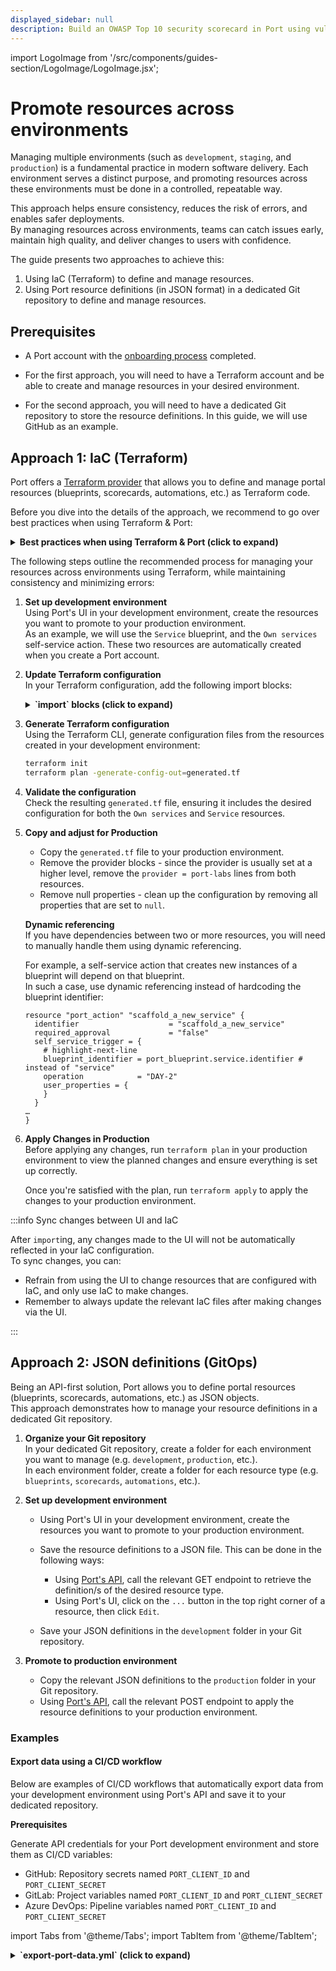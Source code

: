 ```yaml
---
displayed_sidebar: null
description: Build an OWASP Top 10 security scorecard in Port using vulnerability data from Snyk.
---
```


import LogoImage from '/src/components/guides-section/LogoImage/LogoImage.jsx';

# Promote resources across environments

Managing multiple environments (such as `development`, `staging`, and `production`) is a fundamental practice in modern software delivery. Each environment serves a distinct purpose, and promoting resources across these environments must be done in a controlled, repeatable way.

This approach helps ensure consistency, reduces the risk of errors, and enables safer deployments.  
By managing resources across environments, teams can catch issues early, maintain high quality, and deliver changes to users with confidence.

The guide presents two approaches to achieve this:

1. Using IaC (Terraform) to define and manage resources.
2. Using Port resource definitions (in JSON format) in a dedicated Git repository to define and manage resources.

## Prerequisites

- A Port account with the [onboarding process](https://docs.port.io/getting-started/overview) completed.

- For the first approach, you will need to have a Terraform account and be able to create and manage resources in your desired environment.

- For the second approach, you will need to have a dedicated Git repository to store the resource definitions. In this guide, we will use GitHub as an example.

## Approach 1: IaC (Terraform)


Port offers a [Terraform provider](https://registry.terraform.io/providers/port-labs/port/latest/docs) that allows you to define and manage portal resources (blueprints, scorecards, automations, etc.) as Terraform code.

Before you dive into the details of the approach, we recommend to go over best practices when using Terraform & Port:

<details>
<summary><b>Best practices when using Terraform & Port (click to expand)</b></summary>

1. **Define Terraform scope**  
   Decide which resources you want to manage with Terraform (e.g. pages, catalog, integrations). Use Terraform for resources you already manage as code (cloud accounts, databases, Lambdas).  
   For data sourced from other systems, prefer Port’s native integrations (GitHub, Kubernetes, cloud providers, Terraform Cloud) to keep data up to date. It’s often easiest to start with the UI, then transition to Terraform using the [Import Generator](https://github.com/port-experimental/terraform-import-generator).

2. **Pin and configure the provider**  
   - Pin provider versions (e.g., `~> 2.x`) and upgrade intentionally.
   - Obtain your Port client ID & client secret, and choose the EU/US API base URL that matches your account region. See [documentation](https://docs.port.io/build-your-software-catalog/custom-integration/iac/terraform/) for more details.
   - Follow standard Terraform practice to configure the provider, like aliases and inheritance. 

3. **Structure your repository and state**  
   - Use a remote backend with state locking (e.g., Terraform Cloud, S3+DynamoDB) to prevent conflicts.
   - Separate state files per environment (prod, stage) and enforce plan/apply gates in CI.

4. **Model catalog as code with `port_blueprint`**  
   Define blueprints in Terraform so your catalog schema (properties, relations, calculations, etc.) is versioned and reviewable. Refer to documentation for examples covering all property types and advanced features like mirror and calculation properties.

5. **Manage entities with `port_entity`**  
   - Define entities with all of their relevant properties.  
   The provider uses a create/override strategy: any property omitted in Terraform will be reset to empty.  
   - Always model the full desired entity shape in code.  
   - Use registry options like `create_missing_related_entities`, and fields such as `teams` and `run_id` for traceability.

6. **Extend system blueprints properly**  
   `User` and `Team` are system blueprints—extend them using `port_system_blueprint` (not `port_blueprint`) and import them to state before making changes. Supported from provider `v2.2.0`.

7. **Import existing resources before management**  
   If a resource already exists (via UI or integration), import it to state before managing with Terraform.  
   - Blueprints: `terraform import port_blueprint.my "blueprintId"`  
   - Entities: `terraform import port_entity.my "blueprintId:entityId"`  
   - For other resources (scorecards, actions, webhooks, integrations), refer to the [documentation](https://docs.port.io/build-your-software-catalog/custom-integration/iac/terraform/#import-existing-data-to-the-terraform-state) for import forms.

8. **Define self-service actions and permissions in code**  
   Use `port_action` to codify self-service experiences (inputs, triggers, conditions).  
   For actions that invoke Terraform (e.g., GitHub workflow, Terraform Cloud run), store credentials in Port secrets or use an execution agent.

9. **Manage integrations declaratively**  
   Use `port_integration` to manage configuration and mappings for existing integrations.  
   Import by installation ID, then manage mapping in code.

10. **Promote changes safely**  
   Follow standard Terraform best practices: run `terraform validate` and `plan` in CI, and require peer review before running `apply`.  
   Optionally, expose “plan & apply” as a Port action for controlled no-code provisioning flows (e.g., a user [requests an S3 bucket](https://docs.port.io/guides/all/terraform-plan-and-apply-aws-resource/), the action runs Terraform and writes the entity back).

11. **Separate regions, accounts, and environments**  
   For multiple Port accounts or regions (EU/US), set the correct `base_url` per environment or use provider aliases. Avoid mixing resources across environments.

12. **Handle evolution and breaking changes deliberately**  
   For refactors (e.g., renaming properties or relations), use dedicated API endpoints and plan changes carefully to avoid breaking dependencies, especially when multiple blueprints or entities are involved.

</details>

The following steps outline the recommended process for managing your resources across environments using Terraform, while maintaining consistency and minimizing errors:

1. **Set up development environment**  
   Using Port's UI in your development environment, create the resources you want to promote to your production environment.  
   As an example, we will use the `Service` blueprint, and the `Own services` self-service action. These two resources are automatically created when you create a Port account.

2. **Update Terraform configuration**  
   In your Terraform configuration, add the following import blocks:

   <details>
   <summary><b>`import` blocks (click to expand)</b></summary>
    ```hcl showLineNumbers
    terraform {
      required_providers {
        port = {
          source  = "port-labs/port-labs"
          version = "~> 2.0.3"
        }
      }
    }

    provider "port" {
      client_id = "{YOUR CLIENT ID}"     # or set the environment variable PORT_CLIENT_ID
      secret    = "{YOUR CLIENT SECRET}" # or set the environment variable PORT_CLIENT_SECRET
      base_url  = "https://api.getport.io"
    }

    import {
      id = "set_ownership"
      to = port_action.own_services
    }

    import {
      id = "service"
      to = port_blueprint.service
    }
    ```
    </details>

3. **Generate Terraform configuration**  
   Using the Terraform CLI, generate configuration files from the resources created in your development environment:
   
   ```bash showLineNumbers
   terraform init
   terraform plan -generate-config-out=generated.tf
   ```

4. **Validate the configuration**  
   Check the resulting `generated.tf` file, ensuring it includes the desired configuration for both the `Own services` and `Service` resources.

5. **Copy and adjust for Production**  
   - Copy the `generated.tf` file to your production environment.
   - Remove the provider blocks - since the provider is usually set at a higher level, remove the `provider = port-labs` lines from both resources.
   - Remove null properties - clean up the configuration by removing all properties that are set to `null`.

   **Dynamic referencing**  
   If you have dependencies between two or more resources, you will need to manually handle them using dynamic referencing.

   For example, a self-service action that creates new instances of a blueprint will depend on that blueprint.  
   In such a case, use dynamic referencing instead of hardcoding the blueprint identifier:

    ```hcl showLineNumbers
    resource "port_action" "scaffold_a_new_service" {
      identifier                    = "scaffold_a_new_service"
      required_approval             = "false"
      self_service_trigger = {
        # highlight-next-line
        blueprint_identifier = port_blueprint.service.identifier # instead of "service"
        operation            = "DAY-2"
        user_properties = {
        }
      }
    …
    }
    ```

6. **Apply Changes in Production**  
   Before applying any changes, run `terraform plan` in your production environment to view the planned changes and ensure everything is set up correctly.
   
   Once you're satisfied with the plan, run `terraform apply` to apply the changes to your production environment.

:::info Sync changes between UI and IaC

After `import`ing, any changes made to the UI will not be automatically reflected in your IaC configuration.  
To sync changes, you can:
- Refrain from using the UI to change resources that are configured with IaC, and only use IaC to make changes.
- Remember to always update the relevant IaC files after making changes via the UI.

:::

## Approach 2: JSON definitions (GitOps)

Being an API-first solution, Port allows you to define portal resources (blueprints, scorecards, automations, etc.) as JSON objects.  
This approach demonstrates how to manage your resource definitions in a dedicated Git repository.

1. **Organize your Git repository**  
   In your dedicated Git repository, create a folder for each environment you want to manage (e.g. `development`, `production`, etc.).  
   In each environment folder, create a folder for each resource type (e.g. `blueprints`, `scorecards`, `automations`, etc.).  
   
2. **Set up development environment**  
   - Using Port's UI in your development environment, create the resources you want to promote to your production environment.  

   - Save the resource definitions to a JSON file. This can be done in the following ways:
     - Using [Port's API](https://docs.port.io/api-reference/port-api), call the relevant GET endpoint to retrieve the definition/s of the desired resource type.  
     - Using Port's UI, click on the `...` button in the top right corner of a resource, then click `Edit`.  
      
   - Save your JSON definitions in the `development` folder in your Git repository.

3. **Promote to production environment**  
   - Copy the relevant JSON definitions to the `production` folder in your Git repository.
   - Using [Port's API](https://docs.port.io/api-reference/port-api), call the relevant POST endpoint to apply the resource definitions to your production environment.

### Examples

#### Export data using a CI/CD workflow

Below are examples of CI/CD workflows that automatically export data from your development environment using Port's API and save it to your dedicated repository.

**Prerequisites**

Generate API credentials for your Port development environment and store them as CI/CD variables:
- GitHub: Repository secrets named `PORT_CLIENT_ID` and `PORT_CLIENT_SECRET`
- GitLab: Project variables named `PORT_CLIENT_ID` and `PORT_CLIENT_SECRET`
- Azure DevOps: Pipeline variables named `PORT_CLIENT_ID` and `PORT_CLIENT_SECRET`

import Tabs from '@theme/Tabs';
import TabItem from '@theme/TabItem';

<Tabs groupId="cicd-platform" queryString>
<TabItem value="github" label="GitHub workflow">

<details>
<summary><b>`export-port-data.yml` (click to expand)</b></summary>
```yaml showLineNumbers
name: Export Port Data to Repository

on:
  workflow_dispatch:
    inputs:
      export_type:
        description: 'Type of data to export'
        required: true
        type: choice
        options:
          - all
          - blueprints
          - scorecards
          - actions
      blueprint_filter:
        description: 'Specific blueprint to export (optional)'
        required: false
        type: string

env:
  PORT_API_URL: "https://api.getport.io/v1"
  EXPORT_DIR: "development"
  TIMESTAMP: ${{ github.run_number }}-${{ github.run_id }}

jobs:
  export-port-data:
    runs-on: ubuntu-latest
    
    steps:
      - name: Checkout repository
        uses: actions/checkout@v4
        with:
          token: ${{ secrets.GITHUB_TOKEN }}
          
      - name: Setup Node.js
        uses: actions/setup-node@v4
        with:
          node-version: '18'
          
      - name: Install dependencies
        run: |
          npm install -g jq
          
      - name: Get Port Access Token
        id: get_token
        run: |
          echo "Getting Port access token..."
          access_token=$(curl --location --request POST 'https://api.getport.io/v1/auth/access_token' \
            --header 'Content-Type: application/json' \
            --data-raw '{
                "clientId": "${{ secrets.PORT_CLIENT_ID }}",
                "clientSecret": "${{ secrets.PORT_CLIENT_SECRET }}"
            }' | jq '.accessToken' | sed 's/"//g')
          
          if [ -z "$access_token" ] || [ "$access_token" = "null" ]; then
            echo "Failed to get access token"
            exit 1
          fi
          
          echo "access_token=$access_token" >> $GITHUB_ENV
          echo "✅ Successfully obtained access token"
          
      - name: Create export directory
        run: |
          mkdir -p $EXPORT_DIR/$TIMESTAMP
          echo "Created export directory: $EXPORT_DIR/$TIMESTAMP"
          
      - name: Export Blueprints
        if: ${{ github.event.inputs.export_type == 'blueprints' || github.event.inputs.export_type == 'all' }}
        run: |
          echo "📋 Exporting blueprints..."
          
          # Get all blueprints
          blueprints_response=$(curl -X GET "$PORT_API_URL/blueprints" \
            -H "Authorization: Bearer ${{ env.access_token }}" \
            -H "Content-Type: application/json")
          
          if [ $? -eq 0 ] && [ -n "$blueprints_response" ]; then
            echo "$blueprints_response" | jq '.' > "$EXPORT_DIR/$TIMESTAMP/blueprints.json"
            
            # Count blueprints
            blueprint_count=$(echo "$blueprints_response" | jq '.blueprints | length')
            echo "✅ Exported $blueprint_count blueprints"
            
            # Export individual blueprint definitions if requested
            if [ -n "${{ github.event.inputs.blueprint_filter }}" ]; then
              blueprint_id="${{ github.event.inputs.blueprint_filter }}"
              echo "📄 Exporting detailed definition for blueprint: $blueprint_id"
              
              blueprint_detail=$(curl -X GET "$PORT_API_URL/blueprints/$blueprint_id" \
                -H "Authorization: Bearer ${{ env.access_token }}" \
                -H "Content-Type: application/json")
              
              if [ $? -eq 0 ] && [ -n "$blueprint_detail" ]; then
                echo "$blueprint_detail" | jq '.' > "$EXPORT_DIR/$TIMESTAMP/blueprint-$blueprint_id.json"
                echo "✅ Exported detailed definition for blueprint: $blueprint_id"
              fi
            fi
          else
            echo "❌ Failed to export blueprints"
            exit 1
          fi
          
      - name: Export Scorecards
        if: ${{ github.event.inputs.export_type == 'scorecards' || github.event.inputs.export_type == 'all' }}
        run: |
          echo "📊 Exporting scorecards..."
          
          scorecards_response=$(curl -X GET "$PORT_API_URL/scorecards" \
            -H "Authorization: Bearer ${{ env.access_token }}" \
            -H "Content-Type: application/json")
          
          if [ $? -eq 0 ] && [ -n "$scorecards_response" ]; then
            echo "$scorecards_response" | jq '.' > "$EXPORT_DIR/$TIMESTAMP/scorecards.json"
            
            scorecard_count=$(echo "$scorecards_response" | jq '.scorecards | length')
            echo "✅ Exported $scorecard_count scorecards"
          else
            echo "❌ Failed to export scorecards"
            exit 1
          fi
          
      - name: Export Actions
        if: ${{ github.event.inputs.export_type == 'actions' || github.event.inputs.export_type == 'all' }}
        run: |
          echo "⚡ Exporting actions..."
          
          actions_response=$(curl -X GET "$PORT_API_URL/actions" \
            -H "Authorization: Bearer ${{ env.access_token }}" \
            -H "Content-Type: application/json")
          
          if [ $? -eq 0 ] && [ -n "$actions_response" ]; then
            echo "$actions_response" | jq '.' > "$EXPORT_DIR/$TIMESTAMP/actions.json"
            
            action_count=$(echo "$actions_response" | jq '.actions | length')
            echo "✅ Exported $action_count actions"
          else
            echo "❌ Failed to export actions"
            exit 1
          fi
          
      - name: Commit exported data
        run: |
          echo "💾 Committing exported data to repository..."
          
          git config --local user.email "action@github.com"
          git config --local user.name "GitHub Action"
          
          git add "$EXPORT_DIR/"
          
          if git diff --staged --quiet; then
            echo "ℹ️ No changes to commit"
          else
            git commit -m "Export Port data - $TIMESTAMP

            - Export type: ${{ github.event.inputs.export_type }}
            - Blueprint filter: ${{ github.event.inputs.blueprint_filter || 'None' }}
            - GitHub run: ${{ github.run_id }}"
            
            git push
            echo "✅ Exported data committed to repository"
          fi
```
</details>

**Usage (GitHub CLI):**
```bash
# Export all blueprints, scorecards, and actions
gh workflow run export-port-data.yml -f export_type=all

# Export specific blueprint
gh workflow run export-port-data.yml \
  -f export_type=blueprints \
  -f blueprint_filter=service
```

</TabItem>
<TabItem value="gitlab" label="GitLab pipeline">

<details>
<summary><b>`.gitlab-ci.yml` (click to expand)</b></summary>
```yaml showLineNumbers
stages:
  - export

variables:
  PORT_API_URL: "https://api.getport.io/v1"
  EXPORT_DIR: "development"
  TIMESTAMP: "${CI_PIPELINE_ID}-${CI_JOB_ID}"

export-port-data:
  stage: export
  image: node:18
  rules:
    - if: $CI_PIPELINE_SOURCE == "web"
  variables:
    EXPORT_TYPE: $EXPORT_TYPE
    BLUEPRINT_FILTER: $BLUEPRINT_FILTER
  before_script:
    - npm install -g jq
    - git config --global user.email "gitlab-ci@gitlab.com"
    - git config --global user.name "GitLab CI"
  script:
    - echo "Getting Port access token..."
    - |
      access_token=$(curl --location --request POST 'https://api.getport.io/v1/auth/access_token' \
        --header 'Content-Type: application/json' \
        --data-raw '{
            "clientId": "${PORT_CLIENT_ID}",
            "clientSecret": "${PORT_CLIENT_SECRET}"
        }' | jq '.accessToken' | sed 's/"//g')
      
      if [ -z "$access_token" ] || [ "$access_token" = "null" ]; then
        echo "Failed to get access token"
        exit 1
      fi
      
      echo "access_token=$access_token" >> $GITHUB_ENV
      echo "✅ Successfully obtained access token"
    - mkdir -p $EXPORT_DIR/$TIMESTAMP
    - echo "Created export directory: $EXPORT_DIR/$TIMESTAMP"
    - |
      if [ "$EXPORT_TYPE" = "blueprints" ] || [ "$EXPORT_TYPE" = "all" ]; then
        echo "📋 Exporting blueprints..."
        
        blueprints_response=$(curl -X GET "$PORT_API_URL/blueprints" \
          -H "Authorization: Bearer $access_token" \
          -H "Content-Type: application/json")
        
        if [ $? -eq 0 ] && [ -n "$blueprints_response" ]; then
          echo "$blueprints_response" | jq '.' > "$EXPORT_DIR/$TIMESTAMP/blueprints.json"
          
          blueprint_count=$(echo "$blueprints_response" | jq '.blueprints | length')
          echo "✅ Exported $blueprint_count blueprints"
          
          if [ -n "$BLUEPRINT_FILTER" ]; then
            blueprint_id="$BLUEPRINT_FILTER"
            echo "📄 Exporting detailed definition for blueprint: $blueprint_id"
            
            blueprint_detail=$(curl -X GET "$PORT_API_URL/blueprints/$blueprint_id" \
              -H "Authorization: Bearer $access_token" \
              -H "Content-Type: application/json")
            
            if [ $? -eq 0 ] && [ -n "$blueprint_detail" ]; then
              echo "$blueprint_detail" | jq '.' > "$EXPORT_DIR/$TIMESTAMP/blueprint-$blueprint_id.json"
              echo "✅ Exported detailed definition for blueprint: $blueprint_id"
            fi
          fi
        else
          echo "❌ Failed to export blueprints"
          exit 1
        fi
      fi
    - |
      if [ "$EXPORT_TYPE" = "scorecards" ] || [ "$EXPORT_TYPE" = "all" ]; then
        echo "📊 Exporting scorecards..."
        
        scorecards_response=$(curl -X GET "$PORT_API_URL/scorecards" \
          -H "Authorization: Bearer $access_token" \
          -H "Content-Type: application/json")
        
        if [ $? -eq 0 ] && [ -n "$scorecards_response" ]; then
          echo "$scorecards_response" | jq '.' > "$EXPORT_DIR/$TIMESTAMP/scorecards.json"
          
          scorecard_count=$(echo "$scorecards_response" | jq '.scorecards | length')
          echo "✅ Exported $scorecard_count scorecards"
        else
          echo "❌ Failed to export scorecards"
          exit 1
        fi
      fi
    - |
      if [ "$EXPORT_TYPE" = "actions" ] || [ "$EXPORT_TYPE" = "all" ]; then
        echo "⚡ Exporting actions..."
        
        actions_response=$(curl -X GET "$PORT_API_URL/actions" \
          -H "Authorization: Bearer $access_token" \
          -H "Content-Type: application/json")
        
        if [ $? -eq 0 ] && [ -n "$actions_response" ]; then
          echo "$actions_response" | jq '.' > "$EXPORT_DIR/$TIMESTAMP/actions.json"
          
          action_count=$(echo "$actions_response" | jq '.actions | length')
          echo "✅ Exported $action_count actions"
        else
          echo "❌ Failed to export actions"
          exit 1
        fi
      fi
    - echo "💾 Committing exported data to repository..."
    - git add "$EXPORT_DIR/"
    - |
      if git diff --staged --quiet; then
        echo "ℹ️ No changes to commit"
      else
        git commit -m "Export Port data - $TIMESTAMP

        - Export type: $EXPORT_TYPE
        - Blueprint filter: ${BLUEPRINT_FILTER:-None}
        - GitLab pipeline: $CI_PIPELINE_ID"
        
        git push origin $CI_COMMIT_REF_NAME
        echo "✅ Exported data committed to repository"
      fi
```
</details>

**Usage:**
1. Go to **CI/CD > Pipelines** in your GitLab project
2. Click **Run pipeline**
3. Set variables:
   - `EXPORT_TYPE`: `all`, `blueprints`, `scorecards`, or `actions`
   - `BLUEPRINT_FILTER`: (optional) specific blueprint identifier

</TabItem>
<TabItem value="azure" label="Azure DevOps pipeline">

<details>
<summary><b>`azure-pipelines.yml` (click to expand)</b></summary>
```yaml showLineNumbers
trigger: none

variables:
  PORT_API_URL: 'https://api.getport.io/v1'
  EXPORT_DIR: 'development'
  TIMESTAMP: '$(Build.BuildId)-$(Build.BuildNumber)'

pool:
  vmImage: 'ubuntu-latest'

parameters:
- name: exportType
  displayName: 'Type of data to export'
  type: string
  default: 'all'
  values:
  - all
  - blueprints
  - scorecards
  - actions
- name: blueprintFilter
  displayName: 'Specific blueprint to export (optional)'
  type: string
  default: ''

stages:
- stage: ExportPortData
  displayName: 'Export Port Data'
  jobs:
  - job: ExportJob
    displayName: 'Export Port Data to Repository'
    steps:
    - task: NodeTool@0
      displayName: 'Use Node.js 18'
      inputs:
        versionSpec: '18.x'
    
    - script: |
        npm install -g jq
      displayName: 'Install dependencies'
    
    - script: |
        echo "Getting Port access token..."
        access_token=$(curl --location --request POST 'https://api.getport.io/v1/auth/access_token' \
          --header 'Content-Type: application/json' \
          --data-raw '{
              "clientId": "$(PORT_CLIENT_ID)",
              "clientSecret": "$(PORT_CLIENT_SECRET)"
          }' | jq '.accessToken' | sed 's/"//g')
        
        if [ -z "$access_token" ] || [ "$access_token" = "null" ]; then
          echo "Failed to get access token"
          exit 1
        fi
        
        echo "access_token=$access_token" >> $GITHUB_ENV
        echo "✅ Successfully obtained access token"
      displayName: 'Get Port Access Token'
    
    - script: |
        mkdir -p $(EXPORT_DIR)/$(TIMESTAMP)
        echo "Created export directory: $(EXPORT_DIR)/$(TIMESTAMP)"
      displayName: 'Create export directory'
    
    - script: |
        if [ "$(exportType)" = "blueprints" ] || [ "$(exportType)" = "all" ]; then
          echo "📋 Exporting blueprints..."
          
          blueprints_response=$(curl -X GET "$(PORT_API_URL)/blueprints" \
            -H "Authorization: Bearer $access_token" \
            -H "Content-Type: application/json")
          
          if [ $? -eq 0 ] && [ -n "$blueprints_response" ]; then
            echo "$blueprints_response" | jq '.' > "$(EXPORT_DIR)/$(TIMESTAMP)/blueprints.json"
            
            blueprint_count=$(echo "$blueprints_response" | jq '.blueprints | length')
            echo "✅ Exported $blueprint_count blueprints"
            
            if [ -n "$(blueprintFilter)" ]; then
              blueprint_id="$(blueprintFilter)"
              echo "📄 Exporting detailed definition for blueprint: $blueprint_id"
              
              blueprint_detail=$(curl -X GET "$(PORT_API_URL)/blueprints/$blueprint_id" \
                -H "Authorization: Bearer $access_token" \
                -H "Content-Type: application/json")
              
              if [ $? -eq 0 ] && [ -n "$blueprint_detail" ]; then
                echo "$blueprint_detail" | jq '.' > "$(EXPORT_DIR)/$(TIMESTAMP)/blueprint-$blueprint_id.json"
                echo "✅ Exported detailed definition for blueprint: $blueprint_id"
              fi
            fi
          else
            echo "❌ Failed to export blueprints"
            exit 1
          fi
        fi
      displayName: 'Export Blueprints'
    
    - script: |
        if [ "$(exportType)" = "scorecards" ] || [ "$(exportType)" = "all" ]; then
          echo "📊 Exporting scorecards..."
          
          scorecards_response=$(curl -X GET "$(PORT_API_URL)/scorecards" \
            -H "Authorization: Bearer $access_token" \
            -H "Content-Type: application/json")
          
          if [ $? -eq 0 ] && [ -n "$scorecards_response" ]; then
            echo "$scorecards_response" | jq '.' > "$(EXPORT_DIR)/$(TIMESTAMP)/scorecards.json"
            
            scorecard_count=$(echo "$scorecards_response" | jq '.scorecards | length')
            echo "✅ Exported $scorecard_count scorecards"
          else
            echo "❌ Failed to export scorecards"
            exit 1
          fi
        fi
      displayName: 'Export Scorecards'
    
    - script: |
        if [ "$(exportType)" = "actions" ] || [ "$(exportType)" = "all" ]; then
          echo "⚡ Exporting actions..."
          
          actions_response=$(curl -X GET "$(PORT_API_URL)/actions" \
            -H "Authorization: Bearer $access_token" \
            -H "Content-Type: application/json")
          
          if [ $? -eq 0 ] && [ -n "$actions_response" ]; then
            echo "$actions_response" | jq '.' > "$(EXPORT_DIR)/$(TIMESTAMP)/actions.json"
            
            action_count=$(echo "$actions_response" | jq '.actions | length')
            echo "✅ Exported $action_count actions"
          else
            echo "❌ Failed to export actions"
            exit 1
          fi
        fi
      displayName: 'Export Actions'
    
    - script: |
        echo "💾 Committing exported data to repository..."
        
        git config --global user.email "azure-pipelines@azure.com"
        git config --global user.name "Azure Pipelines"
        
        git add "$(EXPORT_DIR)/"
        
        if git diff --staged --quiet; then
          echo "ℹ️ No changes to commit"
        else
          git commit -m "Export Port data - $(TIMESTAMP)

          - Export type: $(exportType)
          - Blueprint filter: $(blueprintFilter)
          - Azure pipeline: $(Build.BuildId)"
          
          git push origin $(Build.SourceBranchName)
          echo "✅ Exported data committed to repository"
        fi
      displayName: 'Commit exported data'
```
</details>

**Usage:**
1. Go to **Pipelines** in your Azure DevOps project
2. Click **Run pipeline** on your pipeline
3. Set parameters:
   - `exportType`: `all`, `blueprints`, `scorecards`, or `actions`
   - `blueprintFilter`: (optional) specific blueprint identifier

</TabItem>
</Tabs>

---

#### Promote resources using a CI/CD workflow

Below are examples of CI/CD workflows that automate the promotion of resources from a development environment to a production environment.

**Prerequisites**

Before using these workflows, make sure to:

1. **Set up CI/CD credentials:**
   - `PORT_PRODUCTION_TOKEN`: Your Port API token for the production environment.
   - GitHub: Store as repository secrets
   - GitLab: Store as project variables  
   - Azure DevOps: Store as pipeline variables

2. **Configure Port API tokens:**
   - Generate API tokens for your production Port environment.
   - Store them securely in your CI/CD platform.

3. **Organize your repository structure:**
   - Create `development/` and `production/` folders.
   - Add subfolders for each resource type (`blueprints/`, `scorecards/`, `actions/`).  
   The structure of the repository should look something like this:

      <details>
      <summary><b>Repository structure (click to expand)</b></summary>

      ```
      ├── .github/
      │   └── workflows/
      │       └── promote-to-production.yml
      ├── development/
      │   ├── blueprints/
      │   │   ├── service.json
      │   │   └── microservice.json
      │   ├── scorecards/
      │   │   └── security-scorecard.json
      │   └── actions/
      │       └── deploy-service.json
      └── production/
          ├── blueprints/
          ├── scorecards/
          └── actions/
      ```
      </details>

<Tabs groupId="cicd-platform-promote" queryString>
<TabItem value="github" label="GitHub Actions">

**Workflow file**

<details>
<summary><b>`promote-to-production.yml` (click to expand)</b></summary>
```yaml showLineNumbers
name: Promote Resources from Development to Production

on:
  workflow_dispatch:
    inputs:
      resource_type:
        description: 'Type of resource to promote'
        required: true
        type: choice
        options:
          - blueprints
          - scorecards
          - actions
          - all
      resource_name:
        description: 'Specific resource name (optional, leave empty for all)'
        required: false
        type: string

env:
  PORT_API_URL: "https://api.getport.io/v1"

jobs:
  promote-resources:
    runs-on: ubuntu-latest
    
    steps:
      - name: Checkout repository
        uses: actions/checkout@v4
        
      - name: Setup Node.js
        uses: actions/setup-node@v4
        with:
          node-version: '18'
          
      - name: Install dependencies
        run: |
          npm install -g jq
          
      - name: Validate development resources
        run: |
          echo "Validating development resources..."
          for file in development/**/*.json; do
            if [ -f "$file" ]; then
              echo "Validating $file"
              jq empty "$file" || (echo "Invalid JSON in $file" && exit 1)
            fi
          done
          
      - name: Promote Blueprints
        if: ${{ github.event.inputs.resource_type == 'blueprints' || github.event.inputs.resource_type == 'all' }}
        run: |
          echo "Promoting blueprints..."
          
          if [ -n "${{ github.event.inputs.resource_name }}" ]; then
            # Promote specific blueprint
            file="development/blueprints/${{ github.event.inputs.resource_name }}.json"
            if [ -f "$file" ]; then
              echo "Promoting blueprint: ${{ github.event.inputs.resource_name }}"
              
              # Copy to production folder
              cp "$file" "production/blueprints/"
              
              # Apply to Port production environment
              curl -X POST "$PORT_API_URL/blueprints" \
                -H "Authorization: Bearer ${{ secrets.PORT_PRODUCTION_TOKEN }}" \
                -H "Content-Type: application/json" \
                -d @"$file"
            else
              echo "Blueprint file not found: $file"
              exit 1
            fi
          else
            # Promote all blueprints
            for file in development/blueprints/*.json; do
              if [ -f "$file" ]; then
                filename=$(basename "$file")
                echo "Promoting blueprint: $filename"
                
                # Copy to production folder
                cp "$file" "production/blueprints/"
                
                # Apply to Port production environment
                curl -X POST "$PORT_API_URL/blueprints" \
                  -H "Authorization: Bearer ${{ secrets.PORT_PRODUCTION_TOKEN }}" \
                  -H "Content-Type: application/json" \
                  -d @"$file"
              fi
            done
          fi
          
      - name: Promote Scorecards
        if: ${{ github.event.inputs.resource_type == 'scorecards' || github.event.inputs.resource_type == 'all' }}
        run: |
          echo "Promoting scorecards..."
          
          if [ -n "${{ github.event.inputs.resource_name }}" ]; then
            # Promote specific scorecard
            file="development/scorecards/${{ github.event.inputs.resource_name }}.json"
            if [ -f "$file" ]; then
              echo "Promoting scorecard: ${{ github.event.inputs.resource_name }}"
              
              # Copy to production folder
              cp "$file" "production/scorecards/"
              
              # Apply to Port production environment
              curl -X POST "$PORT_API_URL/scorecards" \
                -H "Authorization: Bearer ${{ secrets.PORT_PRODUCTION_TOKEN }}" \
                -H "Content-Type: application/json" \
                -d @"$file"
            else
              echo "Scorecard file not found: $file"
              exit 1
            fi
          else
            # Promote all scorecards
            for file in development/scorecards/*.json; do
              if [ -f "$file" ]; then
                filename=$(basename "$file")
                echo "Promoting scorecard: $filename"
                
                # Copy to production folder
                cp "$file" "production/scorecards/"
                
                # Apply to Port production environment
                curl -X POST "$PORT_API_URL/scorecards" \
                  -H "Authorization: Bearer ${{ secrets.PORT_PRODUCTION_TOKEN }}" \
                  -H "Content-Type: application/json" \
                  -d @"$file"
              fi
            done
          fi
          
      - name: Promote Actions
        if: ${{ github.event.inputs.resource_type == 'actions' || github.event.inputs.resource_type == 'all' }}
        run: |
          echo "Promoting actions..."
          
          if [ -n "${{ github.event.inputs.resource_name }}" ]; then
            # Promote specific action
            file="development/actions/${{ github.event.inputs.resource_name }}.json"
            if [ -f "$file" ]; then
              echo "Promoting action: ${{ github.event.inputs.resource_name }}"
              
              # Copy to production folder
              cp "$file" "production/actions/"
              
              # Apply to Port production environment
              curl -X POST "$PORT_API_URL/actions" \
                -H "Authorization: Bearer ${{ secrets.PORT_PRODUCTION_TOKEN }}" \
                -H "Content-Type: application/json" \
                -d @"$file"
            else
              echo "Action file not found: $file"
              exit 1
            fi
          else
            # Promote all actions
            for file in development/actions/*.json; do
              if [ -f "$file" ]; then
                filename=$(basename "$file")
                echo "Promoting action: $filename"
                
                # Copy to production folder
                cp "$file" "production/actions/"
                
                # Apply to Port production environment
                curl -X POST "$PORT_API_URL/actions" \
                  -H "Authorization: Bearer ${{ secrets.PORT_PRODUCTION_TOKEN }}" \
                  -H "Content-Type: application/json" \
                  -d @"$file"
              fi
            done
          fi
          
      - name: Commit promoted resources
        run: |
          git config --local user.email "action@github.com"
          git config --local user.name "GitHub Action"
          git add production/
          
          if git diff --staged --quiet; then
            echo "No changes to commit"
          else
            git commit -m "Promote ${{ github.event.inputs.resource_type }} to production"
            git push
          fi
          
      - name: Create deployment summary
        run: |
          echo "## 🚀 Resource Promotion Summary" >> $GITHUB_STEP_SUMMARY
          echo "" >> $GITHUB_STEP_SUMMARY
          echo "**Resource Type:** ${{ github.event.inputs.resource_type }}" >> $GITHUB_STEP_SUMMARY
          
          if [ -n "${{ github.event.inputs.resource_name }}" ]; then
            echo "**Resource Name:** ${{ github.event.inputs.resource_name }}" >> $GITHUB_STEP_SUMMARY
          else
            echo "**Resource Name:** All resources of type" >> $GITHUB_STEP_SUMMARY
          fi
          
          echo "**Environment:** Production" >> $GITHUB_STEP_SUMMARY
          echo "**Status:** ✅ Successfully promoted" >> $GITHUB_STEP_SUMMARY
```
</details>

**Usage:**

1. **Manual trigger:**  
Go to the `Actions` tab in your GitHub repository and manually trigger the workflow, selecting the resource type and optionally a specific resource name.

2. **Promote specific resource:**
   ```bash
   # Trigger via GitHub CLI
   gh workflow run promote-to-production.yml \
     -f resource_type=blueprints \
     -f resource_name=service
   ```

3. **Promote all resources of a type:**
   ```bash
   # Promote all blueprints
   gh workflow run promote-to-production.yml \
     -f resource_type=blueprints
   ```

</TabItem>
<TabItem value="gitlab" label="GitLab CI">

**Workflow file**

<details>
<summary><b>`.gitlab-ci.yml` (click to expand)</b></summary>
```yaml showLineNumbers
stages:
  - promote

variables:
  PORT_API_URL: "https://api.getport.io/v1"

promote-resources:
  stage: promote
  image: node:18
  rules:
    - if: $CI_PIPELINE_SOURCE == "web"
  variables:
    RESOURCE_TYPE: $RESOURCE_TYPE
    RESOURCE_NAME: $RESOURCE_NAME
  before_script:
    - npm install -g jq
    - git config --global user.email "gitlab-ci@gitlab.com"
    - git config --global user.name "GitLab CI"
  script:
    - echo "Validating development resources..."
    - |
      for file in development/**/*.json; do
        if [ -f "$file" ]; then
          echo "Validating $file"
          jq empty "$file" || (echo "Invalid JSON in $file" && exit 1)
        fi
      done
    - |
      if [ "$RESOURCE_TYPE" = "blueprints" ] || [ "$RESOURCE_TYPE" = "all" ]; then
        echo "Promoting blueprints..."
        
        if [ -n "$RESOURCE_NAME" ]; then
          file="development/blueprints/$RESOURCE_NAME.json"
          if [ -f "$file" ]; then
            echo "Promoting blueprint: $RESOURCE_NAME"
            cp "$file" "production/blueprints/"
            curl -X POST "$PORT_API_URL/blueprints" \
              -H "Authorization: Bearer ${PORT_PRODUCTION_TOKEN}" \
              -H "Content-Type: application/json" \
              -d @"$file"
          else
            echo "Blueprint file not found: $file"
            exit 1
          fi
        else
          for file in development/blueprints/*.json; do
            if [ -f "$file" ]; then
              filename=$(basename "$file")
              echo "Promoting blueprint: $filename"
              cp "$file" "production/blueprints/"
              curl -X POST "$PORT_API_URL/blueprints" \
                -H "Authorization: Bearer ${PORT_PRODUCTION_TOKEN}" \
                -H "Content-Type: application/json" \
                -d @"$file"
            fi
          done
        fi
      fi
    - |
      if [ "$RESOURCE_TYPE" = "scorecards" ] || [ "$RESOURCE_TYPE" = "all" ]; then
        echo "Promoting scorecards..."
        
        if [ -n "$RESOURCE_NAME" ]; then
          file="development/scorecards/$RESOURCE_NAME.json"
          if [ -f "$file" ]; then
            echo "Promoting scorecard: $RESOURCE_NAME"
            cp "$file" "production/scorecards/"
            curl -X POST "$PORT_API_URL/scorecards" \
              -H "Authorization: Bearer ${PORT_PRODUCTION_TOKEN}" \
              -H "Content-Type: application/json" \
              -d @"$file"
          else
            echo "Scorecard file not found: $file"
            exit 1
          fi
        else
          for file in development/scorecards/*.json; do
            if [ -f "$file" ]; then
              filename=$(basename "$file")
              echo "Promoting scorecard: $filename"
              cp "$file" "production/scorecards/"
              curl -X POST "$PORT_API_URL/scorecards" \
                -H "Authorization: Bearer ${PORT_PRODUCTION_TOKEN}" \
                -H "Content-Type: application/json" \
                -d @"$file"
            fi
          done
        fi
      fi
    - |
      if [ "$RESOURCE_TYPE" = "actions" ] || [ "$RESOURCE_TYPE" = "all" ]; then
        echo "Promoting actions..."
        
        if [ -n "$RESOURCE_NAME" ]; then
          file="development/actions/$RESOURCE_NAME.json"
          if [ -f "$file" ]; then
            echo "Promoting action: $RESOURCE_NAME"
            cp "$file" "production/actions/"
            curl -X POST "$PORT_API_URL/actions" \
              -H "Authorization: Bearer ${PORT_PRODUCTION_TOKEN}" \
              -H "Content-Type: application/json" \
              -d @"$file"
          else
            echo "Action file not found: $file"
            exit 1
          fi
        else
          for file in development/actions/*.json; do
            if [ -f "$file" ]; then
              filename=$(basename "$file")
              echo "Promoting action: $filename"
              cp "$file" "production/actions/"
              curl -X POST "$PORT_API_URL/actions" \
                -H "Authorization: Bearer ${PORT_PRODUCTION_TOKEN}" \
                -H "Content-Type: application/json" \
                -d @"$file"
            fi
          done
        fi
      fi
    - git add production/
    - |
      if git diff --staged --quiet; then
        echo "No changes to commit"
      else
        git commit -m "Promote $RESOURCE_TYPE to production"
        git push origin $CI_COMMIT_REF_NAME
      fi
```
</details>

**Usage:**
1. Go to **CI/CD > Pipelines** in your GitLab project
2. Click **Run pipeline**
3. Set variables:
   - `RESOURCE_TYPE`: `blueprints`, `scorecards`, `actions`, or `all`
   - `RESOURCE_NAME`: (optional) specific resource name

</TabItem>
<TabItem value="azure" label="Azure DevOps">

**Workflow file**

<details>
<summary><b>`azure-pipelines.yml` (click to expand)</b></summary>
```yaml showLineNumbers
trigger: none

variables:
  PORT_API_URL: 'https://api.getport.io/v1'

pool:
  vmImage: 'ubuntu-latest'

parameters:
- name: resourceType
  displayName: 'Type of resource to promote'
  type: string
  default: 'all'
  values:
  - blueprints
  - scorecards
  - actions
  - all
- name: resourceName
  displayName: 'Specific resource name (optional)'
  type: string
  default: ''

stages:
- stage: PromoteResources
  displayName: 'Promote Resources to Production'
  jobs:
  - job: PromoteJob
    displayName: 'Promote Resources from Development to Production'
    steps:
    - task: NodeTool@0
      displayName: 'Use Node.js 18'
      inputs:
        versionSpec: '18.x'
    
    - script: |
        npm install -g jq
      displayName: 'Install dependencies'
    
    - script: |
        echo "Validating development resources..."
        for file in development/**/*.json; do
          if [ -f "$file" ]; then
            echo "Validating $file"
            jq empty "$file" || (echo "Invalid JSON in $file" && exit 1)
          fi
        done
      displayName: 'Validate development resources'
    
    - script: |
        if [ "$(resourceType)" = "blueprints" ] || [ "$(resourceType)" = "all" ]; then
          echo "Promoting blueprints..."
          
          if [ -n "$(resourceName)" ]; then
            file="development/blueprints/$(resourceName).json"
            if [ -f "$file" ]; then
              echo "Promoting blueprint: $(resourceName)"
              cp "$file" "production/blueprints/"
              curl -X POST "$(PORT_API_URL)/blueprints" \
                -H "Authorization: Bearer $(PORT_PRODUCTION_TOKEN)" \
                -H "Content-Type: application/json" \
                -d @"$file"
            else
              echo "Blueprint file not found: $file"
              exit 1
            fi
          else
            for file in development/blueprints/*.json; do
              if [ -f "$file" ]; then
                filename=$(basename "$file")
                echo "Promoting blueprint: $filename"
                cp "$file" "production/blueprints/"
                curl -X POST "$(PORT_API_URL)/blueprints" \
                  -H "Authorization: Bearer $(PORT_PRODUCTION_TOKEN)" \
                  -H "Content-Type: application/json" \
                  -d @"$file"
              fi
            done
          fi
        fi
      displayName: 'Promote Blueprints'
    
    - script: |
        if [ "$(resourceType)" = "scorecards" ] || [ "$(resourceType)" = "all" ]; then
          echo "Promoting scorecards..."
          
          if [ -n "$(resourceName)" ]; then
            file="development/scorecards/$(resourceName).json"
            if [ -f "$file" ]; then
              echo "Promoting scorecard: $(resourceName)"
              cp "$file" "production/scorecards/"
              curl -X POST "$(PORT_API_URL)/scorecards" \
                -H "Authorization: Bearer $(PORT_PRODUCTION_TOKEN)" \
                -H "Content-Type: application/json" \
                -d @"$file"
            else
              echo "Scorecard file not found: $file"
              exit 1
            fi
          else
            for file in development/scorecards/*.json; do
              if [ -f "$file" ]; then
                filename=$(basename "$file")
                echo "Promoting scorecard: $filename"
                cp "$file" "production/scorecards/"
                curl -X POST "$(PORT_API_URL)/scorecards" \
                  -H "Authorization: Bearer $(PORT_PRODUCTION_TOKEN)" \
                  -H "Content-Type: application/json" \
                  -d @"$file"
              fi
            done
          fi
        fi
      displayName: 'Promote Scorecards'
    
    - script: |
        if [ "$(resourceType)" = "actions" ] || [ "$(resourceType)" = "all" ]; then
          echo "Promoting actions..."
          
          if [ -n "$(resourceName)" ]; then
            file="development/actions/$(resourceName).json"
            if [ -f "$file" ]; then
              echo "Promoting action: $(resourceName)"
              cp "$file" "production/actions/"
              curl -X POST "$(PORT_API_URL)/actions" \
                -H "Authorization: Bearer $(PORT_PRODUCTION_TOKEN)" \
                -H "Content-Type: application/json" \
                -d @"$file"
            else
              echo "Action file not found: $file"
              exit 1
            fi
          else
            for file in development/actions/*.json; do
              if [ -f "$file" ]; then
                filename=$(basename "$file")
                echo "Promoting action: $filename"
                cp "$file" "production/actions/"
                curl -X POST "$(PORT_API_URL)/actions" \
                  -H "Authorization: Bearer $(PORT_PRODUCTION_TOKEN)" \
                  -H "Content-Type: application/json" \
                  -d @"$file"
              fi
            done
          fi
        fi
      displayName: 'Promote Actions'
    
    - script: |
        echo "Committing promoted resources..."
        
        git config --global user.email "azure-pipelines@azure.com"
        git config --global user.name "Azure Pipelines"
        
        git add production/
        
        if git diff --staged --quiet; then
          echo "No changes to commit"
        else
          git commit -m "Promote $(resourceType) to production"
          git push origin $(Build.SourceBranchName)
        fi
      displayName: 'Commit promoted resources'
```
</details>

**Usage:**
1. Go to **Pipelines** in your Azure DevOps project
2. Click **Run pipeline** on your pipeline
3. Set parameters:
   - `resourceType`: `blueprints`, `scorecards`, `actions`, or `all`
   - `resourceName`: (optional) specific resource name

</TabItem>
</Tabs>
